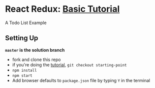 # React Redux: [Basic Tutorial](https://react-redux.js.org/introduction/basic-tutorial)
A Todo List Example

## Setting Up

**`master` is the solution branch**

- fork and clone this repo
- if you're doing the [tutorial](https://react-redux.js.org/introduction/basic-tutorial), `git checkout starting-point`
- `npm install`
- `npm start`
- Add browser defaults to `package.json` file by typing `Y` in the terminal
